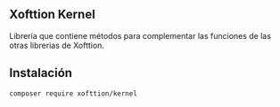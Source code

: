 ## Xofttion Kernel

Librería que contiene métodos para complementar las funciones de las otras librerias de Xofttion.

## Instalación

    composer require xofttion/kernel